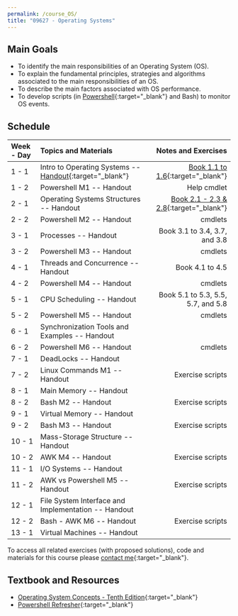 ```yaml
---
permalink: /course_OS/
title: "09627 - Operating Systems"
---
```

## Main Goals

- To identify the main responsibilities of an Operating System (OS). 
- To explain the fundamental principles, strategies and algorithms associated to the main responsibilities of an OS.
- To describe the main factors associated with OS performance.
- To develop scripts (in [Powershell](https://arcelopera.github.io/PowershellWeb/){:target="_blank"} and Bash) to monitor OS events.

## Schedule

| Week - Day | Topics and Materials                                                                                                                                       |                                                                                                         Notes  and Exercises |
|:-----------|:-----------------------------------------------------------------------------------------------------------------------------------------------------------|-----------------------------------------------------------------------------------------------------------------------------:|
| 1 - 1      | Intro to Operating Systems -- [Handout](https://drive.google.com/file/d/1XtT9bVDjWAjLhSz0cnyupl6xy3RITrYQ/view?usp=sharing){:target="_blank"}              |      [Book 1.1 to 1.6](https://drive.google.com/file/d/184aeT45KvIfGFcFSRp8CyUCvjZ361NeM/view?usp=sharing){:target="_blank"} |
| 1 - 2      | Powershell M1 -- Handout                                                                                                                                   |                                                                                                                  Help cmdlet |
| 2 - 1      | Operating Systems Structures -- Handout                                                                                                                    | [Book 2.1 - 2.3 & 2.8](https://drive.google.com/file/d/1ReDp91IANDDzBYFgSL34nO4oEAvsrMOD/view?usp=sharing){:target="_blank"} |
| 2 - 2      | Powershell M2 -- Handout                                                                                                                                   |                                                                                                                      cmdlets |
| 3 - 1      | Processes -- Handout                                                                                                                                       |                                                                                                Book 3.1 to 3.4, 3.7, and 3.8 |
| 3 - 2      | Powershell M3 -- Handout                                                                                                                                   |                                                                                                                      cmdlets |
| 4 - 1      | Threads and Concurrence -- Handout                                                                                                                         |                                                                                                              Book 4.1 to 4.5 |
| 4 - 2      | Powershell M4 -- Handout                                                                                                                                   |                                                                                                                      cmdlets |
| 5 - 1      | CPU Scheduling -- Handout                                                                                                                                  |                                                                                           Book 5.1 to 5.3, 5.5, 5.7, and 5.8 |
| 5 - 2      | Powershell M5 -- Handout                                                                                                                                   |                                                                                                                      cmdlets |
| 6 - 1      | Synchronization Tools and Examples -- Handout                                                                                                              |                                                                                                                              |
| 6 - 2      | Powershell M6 -- Handout                                                                                                                                   |                                                                                                                      cmdlets |
| 7 - 1      | DeadLocks  -- Handout                                                                                                                                      |                                                                                                                              |
| 7 - 2      | Linux Commands M1 -- Handout                                                                                                                               |                                                                                                             Exercise scripts |
| 8 - 1      | Main Memory -- Handout                                                                                                                                     |                                                                                                                              |
| 8 - 2      | Bash M2 -- Handout                                                                                                                                         |                                                                                                             Exercise scripts |
| 9 - 1      | Virtual Memory -- Handout                                                                                                                                  |                                                                                                                              |
| 9 - 2      | Bash M3 -- Handout                                                                                                                                         |                                                                                                             Exercise scripts |
| 10 - 1     | Mass-Storage Structure -- Handout                                                                                                                          |                                                                                                                              |
| 10 - 2     | AWK M4 -- Handout                                                                                                                                          |                                                                                                             Exercise scripts |
| 11 - 1     | I/O Systems -- Handout                                                                                                                                     |                                                                                                                              |
| 11 - 2     | AWK vs Powershell M5 -- Handout                                                                                                                            |                                                                                                             Exercise scripts |
| 12 - 1     | File System Interface and Implementation -- Handout                                                                                                        |                                                                                                                              |
| 12 - 2     | Bash - AWK M6 -- Handout                                                                                                                                   |                                                                                                             Exercise scripts |
| 13 - 1     | Virtual Machines -- Handout                                                                                                                                |                                                                                                                              |

To access all related exercises (with proposed solutions), code and materials for this course please [contact me](https://forms.gle/63NYpG1siX6E4KGj8){:target="_blank"}.
## Textbook and Resources

+ [Operating System Concepts - Tenth Edition](https://www.os-book.com/OS10/index.html){:target="_blank"}
+ [Powershell Refresher](https://arcelopera.github.io/PowershellWeb/){:target="_blank"}